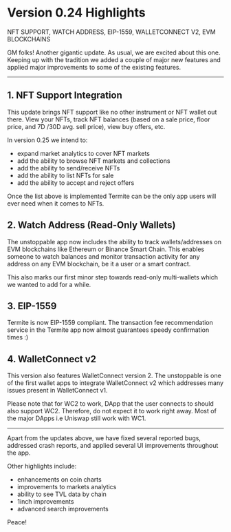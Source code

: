 # Version 0.24 Highlights

NFT SUPPORT, WATCH ADDRESS, EIP-1559, WALLETCONNECT V2, EVM BLOCKCHAINS

GM folks! Another gigantic update. As usual, we are excited about this one. Keeping up with the tradition we added a couple of major new features and applied major improvements to some of the existing features.

---

## 1. NFT Support Integration

This update brings NFT support like no other instrument or NFT wallet out there. View your NFTs, track NFT balances (based on a sale price, floor price, and 7D /30D avg. sell price), view buy offers, etc.

In version 0.25 we intend to:

- expand market analytics to cover NFT markets
- add the ability to browse NFT markets and collections
- add the ability to send/receive NFTs
- add the ability to list NFTs for sale
- add the ability to accept and reject offers

Once the list above is implemented Termite can be the only app users will ever need when it comes to NFTs.

## 2. Watch Address (Read-Only Wallets)

The unstoppable app now includes the ability to track wallets/addresses on EVM blockchains like Ethereum or Binance Smart Chain. This enables someone to watch balances and monitor transaction activity for any address on any EVM blockchain, be it a user or a smart contract.

This also marks our first minor step towards read-only multi-wallets which we wanted to add for a while.

## 3.  EIP-1559

Termite is now EIP-1559 compliant. The transaction fee recommendation service in the Termite app now almost guarantees speedy confirmation times :)

## 4. WalletConnect v2

This version also features WalletConnect version 2.  The unstoppable is one of the first wallet apps to integrate WalletConnect v2 which addresses many issues present in WalletConnect v1.

Please note that for WC2 to work, DApp that the user connects to should also support WC2. Therefore, do not expect it to work right away. Most of the major DApps i.e Uniswap still work with WC1.

---

Apart from the updates above, we have fixed several reported bugs, addressed crash reports, and applied several UI improvements throughout the app.

Other highlights include:

- enhancements on coin charts
- improvements to markets analytics
- ability to see TVL data by chain
- 1inch improvements
- advanced search improvements

Peace!
